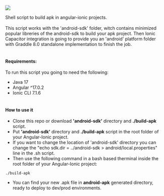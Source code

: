 
<img src="https://i.ibb.co/xsKJGyK/1.png">

Shell script to build apk in angular-ionic projects. <br><br>
This script works with the 'android-sdk' folder, witch contains minimized popular libreries of the android-sdk to build your apk project. Then Ionic Capacitor integration is going to provide you an 'android' platform folder with Graddle 8.0 standalone implementation to finish the job.<br><br>

#### Requirements:
To run this script you going to need the following:
   - Java 17
   - Angular ^17.0.2
   - Ionic CLI 7.1.6<br><br>

#### How to use it
  - Clone this repo or download <strong>'android-sdk'</strong> directory and <strong>./build-apk</strong> script.
  - Put <strong>'android-sdk'</strong> directory and <strong>./build-apk</strong> script in the root folder of your Angular-Ionic project.
  - If you want to change the location of 'android-sdk' directory you can change the "echo sdk.dir = ../android-sdk > android/local.properties" line in the .sh script.
  - Then use the following command in a bash based therminal inside the root folder of your Angular-Ionic project:

```shell
./build-apk
```
  - You can find your new .apk file in <strong>android-apk</strong> generated directory, ready to deploy to dev/prod environments. 

